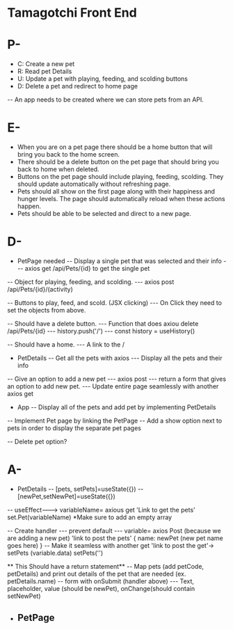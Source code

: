 # Tamagotchi Front End

# P-

- C: Create a new pet
- R: Read pet Details
- U: Update a pet with playing, feeding, and scolding buttons
- D: Delete a pet and redirect to home page

-- An app needs to be created where we can store pets from an API.

# E-

- When you are on a pet page there should be a home button that will bring you back to the home screen.
- There should be a delete button on the pet page that should bring you back to home when deleted.
- Buttons on the pet page should include playing, feeding, scolding. They should update automatically without refreshing page.
- Pets should all show on the first page along with their happiness and hunger levels. The page should automatically reload when these actions happen.
- Pets should be able to be selected and direct to a new page.

# D-

- PetPage needed
  -- Display a single pet that was selected and their info
  --- axios get /api/Pets/{id} to get the single pet

-- Object for playing, feeding, and scolding.
--- axios post /api/Pets/{id}/(activity)

-- Buttons to play, feed, and scold. (JSX clicking)
--- On Click they need to set the objects from above.

-- Should have a delete button.
--- Function that does axiou delete /api/Pets/{id}
--- history.push('/')
--- const history = useHistory()

-- Should have a home.
--- A link to the /

- PetDetails
  -- Get all the pets with axios
  --- Display all the pets and their info

-- Give an option to add a new pet
--- axios post
--- return a form that gives an option to add new pet.
--- Update entire page seamlessly with another axios get

- App
  -- Display all of the pets and add pet by implementing PetDetails

-- Implement Pet page by linking the PetPage
-- Add a show option next to pets in order to display the separate pet pages

-- Delete pet option?

# A-

- PetDetails
  -- [pets, setPets]=useState({})
  -- [newPet,setNewPet]=useState({})

-- useEffect---> variableName= axious get 'Link to get the pets' set.Pet(variableName) \*Make sure to add an empty array

-- Create handler
--- prevent default
--- variable= axios Post (because we are adding a new pet) 'link to post the pets' {
name: newPet (new pet name goes here)
}
-- Make it seamless with another get 'link to post the get'-> setPets (variable.data) setPets('')

** This Should have a return statement**
-- Map pets (add petCode, petDetails) and print out details of the pet that are needed (ex. petDetails.name)
-- form with onSubmit (handler above)
--- Text, placeholder, value (should be newPet), onChange(should contain setNewPet)

- PetPage
  --
